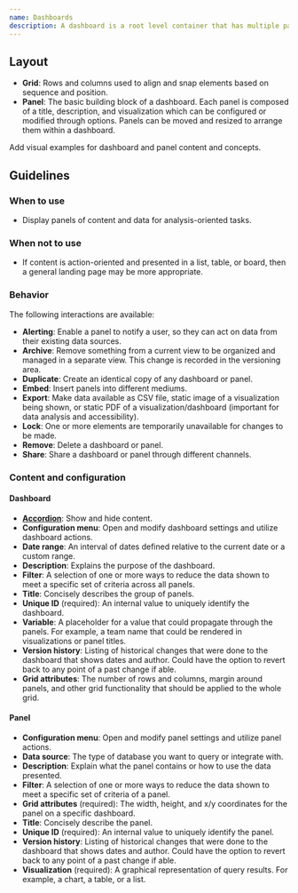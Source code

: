 ```yaml
---
name: Dashboards
description: A dashboard is a root level container that has multiple panels, and is analysis focused.
---
```


## Layout

- **Grid**: Rows and columns used to align and snap elements based on sequence and position.
- **Panel**: The basic building block of a dashboard. Each panel is composed of a title, description, and visualization which can be configured or modified through options. Panels can be moved and resized to arrange them within a dashboard.

<todo>Add visual examples for dashboard and panel content and concepts.</todo>

## Guidelines

### When to use

- Display panels of content and data for analysis-oriented tasks.

### When not to use

- If content is action-oriented and presented in a list, table, or board, then a general landing page may be more appropriate.

### Behavior

The following interactions are available:

- **Alerting**: Enable a panel to notify a user, so they can act on data from their existing data sources.
- **Archive**: Remove something from a current view to be organized and managed in a separate view. This change is recorded in the versioning area.
- **Duplicate**: Create an identical copy of any dashboard or panel.
- **Embed**: Insert panels into different mediums.
- **Export**: Make data available as CSV file, static image of a visualization being shown, or static PDF of a visualization/dashboard (important for data analysis and accessibility).
- **Lock**: One or more elements are temporarily unavailable for changes to be made.
- **Remove**: Delete a dashboard or panel.
- **Share**: Share a dashboard or panel through different channels.

### Content and configuration

#### Dashboard

- **[Accordion](/components/accordion)**: Show and hide content.
- **Configuration menu**: Open and modify dashboard settings and utilize dashboard actions.
- **Date range**: An interval of dates defined relative to the current date or a custom range.
- **Description**: Explains the purpose of the dashboard.
- **Filter**: A selection of one or more ways to reduce the data shown to meet a specific set of criteria across all panels.
- **Title**: Concisely describes the group of panels.
- **Unique ID** (required): An internal value to uniquely identify the dashboard.
- **Variable**: A placeholder for a value that could propagate through the panels. For example, a team name that could be rendered in visualizations or panel titles.
- **Version history**: Listing of historical changes that were done to the dashboard that shows dates and author. Could have the option to revert back to any point of a past change if able.
- **Grid attributes**: The number of rows and columns, margin around panels, and other grid functionality that should be applied to the whole grid.

#### Panel

- **Configuration menu**: Open and modify panel settings and utilize panel actions.
- **Data source**: The type of database you want to query or integrate with.
- **Description**: Explain what the panel contains or how to use the data presented.
- **Filter**: A selection of one or more ways to reduce the data shown to meet a specific set of criteria of a panel.
- **Grid attributes** (required): The width, height, and x/y coordinates for the panel on a specific dashboard.
- **Title**: Concisely describe the panel.
- **Unique ID** (required): An internal value to uniquely identify the panel.
- **Version history**: Listing of historical changes that were done to the dashboard that shows dates and author. Could have the option to revert back to any point of a past change if able.
- **Visualization** (required): A graphical representation of query results. For example, a chart, a table, or a list.
